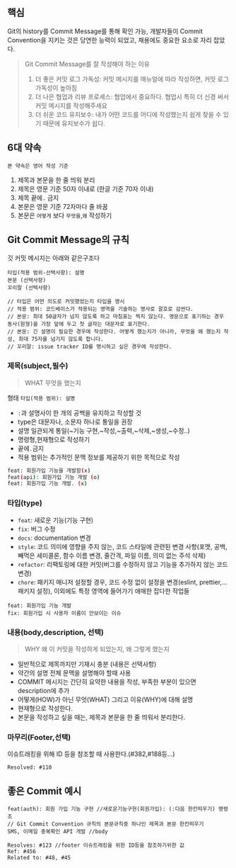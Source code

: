 ## 핵심
Git의 history를 Commit Message를 통해 확인 가능, 개발자들이 Commit Convention을 지키는 것은 당연한 능력이 되었고, 채용에도 중요한 요소로 자리 잡았다.

> Git Commit Message를 잘 작성해야 하는 이유
> 1. 더 좋은 커밋 로그 가독성: 커밋 메시지를 매뉴얼에 따라 작성하면, 커밋 로그 가독성이 높아짐
> 2. 더 나은 협업과 리뷰 프로세스: 협업에서 중요하다. 협업시 특히 더 신경 써서 커밋 메시지를 작성해주세요
> 3. 더 쉬운 코드 유지보수: 내가 어떤 코드를 어디에 작성했는지 쉽게 찾을 수 있기 때문에 유지보수가 쉽다.

## 6대 약속
`본 약속은 영어 작성 기준`
1. 제목과 본문을 한 줄 띄워 분리
2. 제목은 영문 기준 50자 이내로 (한글 기준 70자 이내)
3. 제목 끝에`.` 금지
4. 본문은 영문 기준 72자마다 줄 바꿈
5. 본문은 `어떻게` 보다 `무엇을`,`왜` 작성하기

## Git Commit Message의 규칙
깃 커밋 메시지는 아래와 같은구조다
```Git
타입(적용 범위-선택사항): 설명
본문 (선택사항)
꼬리말 (선택사항)

// 타입은 어떤 의도로 커밋했었는지 타입을 명시
// 적용 범위: 코드베이스가 적용되는 영역을 기술하는 명사로 괄호로 감싼다.
// 본문: 최대 50글자가 넘지 않도록 하고 마침표는 찍지 않는다. 영문으로 표기하는 경우 동사(원형)을 가장 앞에 두고 첫 글자는 대문자로 표기한다.
// 본문: 긴 설명이 필요한 경우에 작성한다. 어떻게 했는지가 아니라, 무엇을 왜 했는지 작성, 최대 75자를 넘기지 않도록 합니다.
// 꼬리말: issue tracker ID를 명시하고 싶은 경우에 작성한다.
```

### 제목(subject,필수)
> WHAT 무엇을 했는지

형태
`타입(적용 범위): 설명`
-  `:`과 설명사이 한 개의 공백을 유지하고 작성할 것
- type은 대문자나, 소문자 하나로 통일을 권장
- 설명 일관되게 통일(~기능 구현,~작성,~출력,~삭제,~생성,~수정..)
- 명령형,현재형으로 작성하기
- 끝에`.`금지
- 적용 범위는 추가적인 문맥 정보를 제공하기 위한 목적으로 작성
```bash
feat: 회원가입 기능을 개발함(x)
feat(api): 회원가입 기능 개발 (o)
feat: 회원가입 기능 개발. (x)
```

### **타입(type)**
- `feat`: 새로운 기능(기능 구현)
- `fix`: 버그 수정
- `docs`: documentation 변경
- `style`: 코드 의미에 영향을 주지 않는, 코드 스타일에 관련된 변경 사항(포맷, 공백, 빼먹은 세미콜론, 함수 이름 변경, 줄간격, 파일 이름, 의미 없는 주석 삭제)
- `refactor`: 리팩토링에 대한 커밋(버그를 수정하지 않고 기능을 추가하지 않는 코드 변경)
- `chore`: 패키지 매니저 설정할 경우, 코드 수정 없이 설정을 변경(eslint, prettier,...패키지 설정), 이외에도 특정 영역에 들어가기 애매한 잡다한 작업들
```
feat: 회원가입 기능 개발
fix: 회원가입 시 사용자 이름이 안보이는 이슈
```

### **내용(body,description, 선택)**
> WHY 왜 이 커밋을 작성하게 되었는지, 왜 그렇게 했는지

- 일반적으로 제목까지만 기재시 충분 (내용은 선택사항)
- 약간의 설명 전체 문맥을 설명해야 할때 사용
- COMMIT 메시지는 간단히 요약한 내용을 작성, 부족한 부분이 있으면 description에 추가
- 어떻게(HOW)가 아닌 무엇(WHAT) 그리고 이유(WHY)에 대해 설명
- 현재형으로 작성한다.
- 본문을 작성하고 싶을 때는, 제목과 본문을 한 줄 띄워서 분리한다.

### **마무리(Footer,선택)**
이슈트래킹을 위해 ID 등을 참조할 때 사용한다.(#382,#188등...)
```
Resolved: #110
```

## 좋은 Commit 예시
```Git
feat(auth): 회원 가입 기능 구현 //새로운기능구현(회원가입): (:다음 한칸띄우기) 명령조
// Git Commit Convention 규칙의 본문규칙중 하나인 제목과 본문 한칸띄우기
SMS, 이메일 중복확인 API 개발 //body

Resolves: #123 //footer 이슈트래킹을 위한 ID등을 참조하기위한 값
Ref: #456
Related to: #48, #45
```